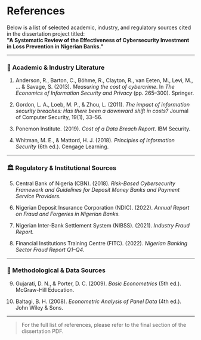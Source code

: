 #  References

Below is a list of selected academic, industry, and regulatory sources cited in the dissertation project titled:  
**"A Systematic Review of the Effectiveness of Cybersecurity Investment in Loss Prevention in Nigerian Banks."**

---

### 📘 Academic & Industry Literature

1. Anderson, R., Barton, C., Böhme, R., Clayton, R., van Eeten, M., Levi, M., ... & Savage, S. (2013). *Measuring the cost of cybercrime*. In *The Economics of Information Security and Privacy* (pp. 265–300). Springer.

2. Gordon, L. A., Loeb, M. P., & Zhou, L. (2011). *The impact of information security breaches: Has there been a downward shift in costs?* Journal of Computer Security, 19(1), 33–56.

3. Ponemon Institute. (2019). *Cost of a Data Breach Report*. IBM Security.

4. Whitman, M. E., & Mattord, H. J. (2018). *Principles of Information Security* (6th ed.). Cengage Learning.

---

### 🏛️ Regulatory & Institutional Sources

5. Central Bank of Nigeria (CBN). (2018). *Risk-Based Cybersecurity Framework and Guidelines for Deposit Money Banks and Payment Service Providers.*

6. Nigerian Deposit Insurance Corporation (NDIC). (2022). *Annual Report on Fraud and Forgeries in Nigerian Banks.*

7. Nigerian Inter-Bank Settlement System (NIBSS). (2021). *Industry Fraud Report.*

8. Financial Institutions Training Centre (FITC). (2022). *Nigerian Banking Sector Fraud Report Q1–Q4.*

---

### 🔬 Methodological & Data Sources

9. Gujarati, D. N., & Porter, D. C. (2009). *Basic Econometrics* (5th ed.). McGraw-Hill Education.

10. Baltagi, B. H. (2008). *Econometric Analysis of Panel Data* (4th ed.). John Wiley & Sons.

---

> For the full list of references, please refer to the final section of the dissertation PDF.
